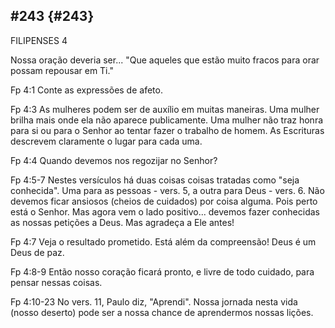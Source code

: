## #243 {#243}

FILIPENSES 4

Nossa oração deveria ser... &quot;Que aqueles que estão muito fracos para orar possam repousar em Ti.&quot;

Fp 4:1 Conte as expressões de afeto.

Fp 4:3 As mulheres podem ser de auxílio em muitas maneiras. Uma mulher brilha mais onde ela não aparece publicamente. Uma mulher não traz honra para si ou para o Senhor ao tentar fazer o trabalho de homem. As Escrituras descrevem claramente o lugar para cada uma.

Fp 4:4 Quando devemos nos regozijar no Senhor?

Fp 4:5-7 Nestes versículos há duas coisas coisas tratadas como &quot;seja conhecida&quot;. Uma para as pessoas - vers. 5, a outra para Deus - vers. 6\. Não devemos ficar ansiosos (cheios de cuidados) por coisa alguma. Pois perto está o Senhor. Mas agora vem o lado positivo... devemos fazer conhecidas as nossas petições a Deus. Mas agradeça a Ele antes!

Fp 4:7 Veja o resultado prometido. Está além da compreensão! Deus é um Deus de paz.

Fp 4:8-9 Então nosso coração ficará pronto, e livre de todo cuidado, para pensar nessas coisas.

Fp 4:10-23 No vers. 11, Paulo diz, &quot;Aprendi&quot;. Nossa jornada nesta vida (nosso deserto) pode ser a nossa chance de aprendermos nossas lições.
